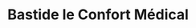 ---
title: "Bastide le Confort Médical"
url: /pontault-combault/bastide-le-confort-medical/
shop: approvisionnement médical
---